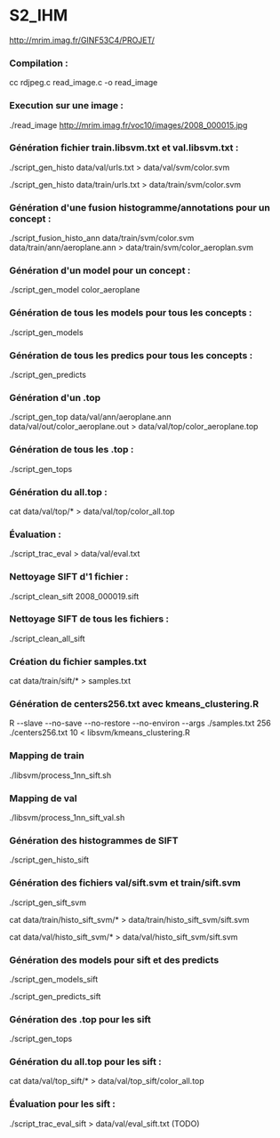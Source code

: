 # S2_IHM

http://mrim.imag.fr/GINF53C4/PROJET/

### Compilation :

cc rdjpeg.c read_image.c -o read_image

### Execution sur une image :

./read_image  http://mrim.imag.fr/voc10/images/2008_000015.jpg

### Génération fichier train.libsvm.txt et val.libsvm.txt :

./script_gen_histo data/val/urls.txt > data/val/svm/color.svm

./script_gen_histo data/train/urls.txt > data/train/svm/color.svm

### Génération d'une fusion histogramme/annotations pour un concept :

./script_fusion_histo_ann data/train/svm/color.svm data/train/ann/aeroplane.ann > data/train/svm/color_aeroplan.svm

### Génération d'un model pour un concept :

./script_gen_model color_aeroplane

### Génération de tous les models pour tous les concepts :

./script_gen_models

### Génération de tous les predics pour tous les concepts :

./script_gen_predicts

### Génération d'un .top

./script_gen_top data/val/ann/aeroplane.ann data/val/out/color_aeroplane.out > data/val/top/color_aeroplane.top

### Génération de tous les .top :

./script_gen_tops

### Génération du all.top :

cat data/val/top/* > data/val/top/color_all.top

### Évaluation :

./script_trac_eval > data/val/eval.txt

### Nettoyage SIFT d'1 fichier : 

./script_clean_sift 2008_000019.sift

### Nettoyage SIFT de tous les fichiers :

./script_clean_all_sift

### Création du fichier samples.txt

cat data/train/sift/* > samples.txt

### Génération de centers256.txt avec kmeans_clustering.R

R --slave --no-save --no-restore --no-environ --args ./samples.txt 256 ./centers256.txt 10 < libsvm/kmeans_clustering.R

### Mapping de train

./libsvm/process_1nn_sift.sh

### Mapping de val

./libsvm/process_1nn_sift_val.sh

### Génération des histogrammes de SIFT

./script_gen_histo_sift

### Génération des fichiers val/sift.svm et train/sift.svm

./script_gen_sift_svm

cat data/train/histo_sift_svm/* > data/train/histo_sift_svm/sift.svm

cat data/val/histo_sift_svm/* > data/val/histo_sift_svm/sift.svm

### Génération des models pour sift et des predicts

./script_gen_models_sift

./script_gen_predicts_sift

### Génération des .top pour les sift

./script_gen_tops

### Génération du all.top pour les sift :
 
cat data/val/top_sift/* > data/val/top_sift/color_all.top

### Évaluation pour les sift :

./script_trac_eval_sift > data/val/eval_sift.txt  (TODO)

